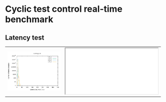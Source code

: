 # Cyclic test control real-time benchmark

## Latency test

<table>
<tbody>
  <tr>
    <td><img src="plot.png"></td>
    <td><iframe src="results.txt"></iframe></td>
  </tr>
</tbody>
</table>
